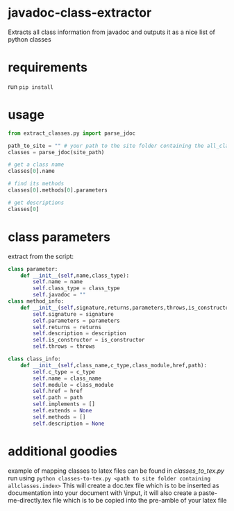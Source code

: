 # javadoc-class-extractor
Extracts all class information from javadoc and outputs it as a nice list of python classes


# requirements
run `pip install`

# usage

```python
from extract_classes.py import parse_jdoc

path_to_site = "" # your path to the site folder containing the all_classes.html file
classes = parse_jdoc(site_path)

# get a class name 
classes[0].name

# find its methods 
classes[0].methods[0].parameters

# get descriptions
classes[0]
```


# class parameters
extract from the script:
```python
class parameter:
    def __init__(self,name,class_type):
        self.name = name
        self.class_type = class_type
        self.javadoc = ""
class method_info:
    def __init__(self,signature,returns,parameters,throws,is_constructor,description):
        self.signature = signature
        self.parameters = parameters
        self.returns = returns
        self.description = description
        self.is_constructor = is_constructor
        self.throws = throws

class class_info:
    def __init__(self,class_name,c_type,class_module,href,path):
        self.c_type = c_type
        self.name = class_name 
        self.module = class_module
        self.href = href
        self.path = path
        self.implements = []
        self.extends = None
        self.methods = []
        self.description = None 
```

# additional goodies
example of mapping classes to latex files can be found in *classes_to_tex.py*
run using `python classes-to-tex.py <path to site folder containing allclasses.index>`
This will create a doc.tex file which is to be inserted as documentation into your document with \input,
it will also create a paste-me-directly.tex file which is to be copied into the pre-amble of your latex file
